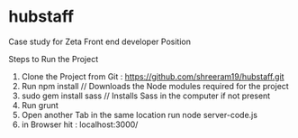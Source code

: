 # hubstaff
Case study for Zeta Front end developer Position


Steps to Run the Project
1) Clone the Project from Git : https://github.com/shreeram19/hubstaff.git
2) Run npm install   // Downloads the Node modules required for the project
3) sudo gem install sass  // Installs Sass in the computer if not present 
4) Run grunt 
5) Open another Tab in the same location run  node server-code.js
5) in Browser hit : localhost:3000/


